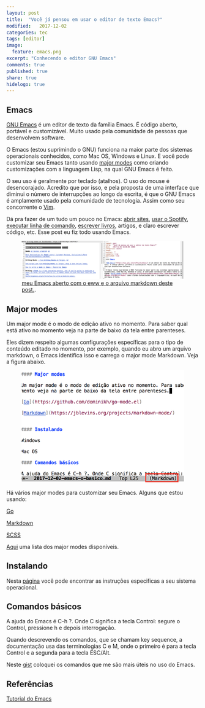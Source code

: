 ```yaml
---
layout: post
title:  "Você já pensou em usar o editor de texto Emacs?"
modified:   2017-12-02
categories: tec
tags: [editor]
image: 
  feature: emacs.png
excerpt: "Conhecendo o editor GNU Emacs"
comments: true
published: true
share: true
hidelogo: true
---
```

## Emacs

[GNU Emacs](https://www.gnu.org/software/emacs/) é um editor de texto da família Emacs. É código aberto, portável e customizável. Muito usado pela comunidade de pessoas que desenvolvem software.

O Emacs (estou suprimindo o GNU) funciona na maior parte dos sistemas operacionais conhecidos, como Mac OS, Windows e Linux. E você pode customizar seu Emacs tanto usando [major modes](https://www.gnu.org/software/emacs/manual/html_node/emacs/Major-Modes.html#Major-Modes) como criando customizações com a linguagem Lisp, na qual GNU Emacs é feito.

O seu uso é geralmente por teclado (atalhos). O uso do mouse é desencorajado. Acredito que por isso, e pela proposta de uma interface que diminui o número de interrupções ao longo da escrita, é que o GNU Emacs é amplamente usado pela comunidade de tecnologia. Assim como seu concorrente o [Vim](http://www.vim.org/).

Dá pra fazer de um tudo um pouco no Emacs: [abrir sites](https://www.emacswiki.org/emacs/CategoryWebBrowser), [usar o Spotify](https://github.com/krisajenkins/helm-spotify), [executar linha de comando](http://www.nongnu.org/emacsdoc-fr/manuel/shell.html), [escrever livros](https://www.masteringemacs.org/article/how-to-write-a-book-in-emacs), artigos, e claro escrever código, etc. Esse post eu fiz todo usando Emacs.

<figure>
	<a href="#"><img src="/images/este-post-emacs.png" alt="image"></a>
	<figcaption><a href="https://www.emacswiki.org/emacs/eww" title="">meu Emacs aberto com o eww e o arquivo markdown deste post.</a>.</figcaption>
</figure>

## Major modes

Um major mode é o modo de edição ativo no momento. Para saber qual está ativo no momento veja na parte de baixo da tela entre parenteses.

Eles dizem respeito algumas configurações específicas para o tipo de conteúdo editado no momento, por exemplo, quando eu abro um arquivo markdown, o Emacs identifica isso e carrega o major mode Markdown. Veja a figura abaixo.

<figure>
	<a href="#"><img src="/images/major-mode.png" alt="image"></a>
</figure>


Há vários major modes para customizar seu Emacs. Alguns que estou usando:

[Go](https://github.com/dominikh/go-mode.el)

[Markdown](https://jblevins.org/projects/markdown-mode/)

[SCSS](https://www.emacswiki.org/emacs/ScssMode)

[Aqui](https://www.emacswiki.org/emacs/List_Of_Major_And_Minor_Modes) uma lista dos major modes disponíveis.

## Instalando

Nesta [página](https://www.gnu.org/software/emacs/download.html) você pode encontrar as instruções especificas a seu sistema operacional.

## Comandos básicos

A ajuda do Emacs é C-h ?. Onde C significa a tecla Control: segure o Control, pressione h e depois interrogação.

Quando descrevendo os comandos, que se chamam key sequence, a documentação usa das terminologias C e M, onde o primeiro é para a tecla Control e a segunda para a tecla ESC/Alt.

Neste [gist](https://gist.github.com/roselmamendes/41c8d476b6e11712110d7549ede3e71e) coloquei os comandos que me são mais úteis no uso do Emacs.

## Referências

[Tutorial do Emacs](http://www2.lib.uchicago.edu/keith/tcl-course/emacs-tutorial.html)
